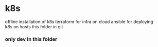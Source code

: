 # k8s
offline installation of k8s 
terraform for infra on cloud
ansible for deploying k8s on hosts
this folder in git 
### only dev in this folder 